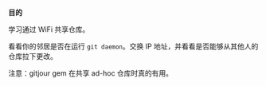 **目的**

学习通过 WiFi 共享仓库。

看看你的邻居是否在运行 `git daemon`。交换 IP 地址，并看看是否能够从其他人的仓库拉下更改。

注意：gitjour gem 在共享 ad-hoc 仓库时真的有用。